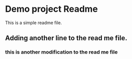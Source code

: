 # Demo project Readme

This is a simple readme file.

## Adding another line to the read me file.

### this is another modification to the read me file